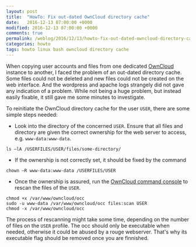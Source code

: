 ```yaml
---
layout: post
title:  "HowTo: Fix out-dated OwnCloud directory cache"
date:   2016-12-13 07:00:00 +0000
modified: 2016-12-13 07:00:00 +0000 
comments: true
permalink: /weblog/2016/12/13/howto-fix-out-dated-owncloud-directory-cache/
categories: howto
tags: howto linux bash owncloud directory cache
---
```


When copying user accounts and files from one dedicated [OwnCloud][oc] instance to another, I faced the problem of an out-dated directory cache. Some files could not be deleted and new files could not be created on the web interface. And the wordpress and apache logs strangely did not gave any indication of a problem. While not being a huge problem, but instead easily fixable, it still gave me some minutes to investigate.

<!--more-->

To reinitiate the OwnCloud directory cache for the user `USER`, there are some simple steps needed:

 - Look into the directory of the concerned `USER`. Ensure that all files and directory are given the correct ownership for the web server to access, e.g. `www-data:www-data`.

```
ls –lA /USERFILES/USER/files/some-directory/
```

- If the ownership is not correctly set, it should be fixed by the command

```
chown –R www-data:www-data /USERFILES/USER
```

- Once the ownership is assured, run the [OwnCloud command console][occ] to rescan the files of the `USER`.

```
chmod +x /var/www/owncloud/occ
sudo -u www-data /var/www/owncloud/occ files:scan USER
chmod -x /var/www/owncloud/occ
```

The process of rescanning might take some time, depending on the number of files on the `USER` profile. The occ should only be executable when needed, otherwise it could be abused by a rouge webserver. That's why its executable flag should be removed once you are finnished.



[occ]: https://doc.owncloud.org/server/9.0/admin_manual/configuration_server/occ_command.html
[oc]: https://owncloud.org/